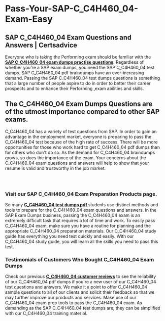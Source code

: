 # Pass-Your-SAP-C_C4H460_04-Exam-Easy
<h2><strong>SAP C_C4H460_04 Exam Questions and Answers | Certsadvice</strong></h2> <p>Everyone who is taking the Performing exam should be familiar with the <a href="http://www.certsadvice.com/sap/c_c4h460_04-practice-questions"><strong>SAP C_C4H460_04 exam dumps practise questions</strong></a>. Regardless of whether you&#39;re a SAP exam dumps, you need the SAP C_C4H460_04 test dumps. SAP C_C4H460_04 pdf braindumps have an ever-increasing demand. Passing the SAP C_C4H460_04 test dumps questions is something that a large number of people aspire to do in order to better their career prospects and to enhance their Performing ,exam abilities and skills.</p> <h2><strong>The C_C4H460_04 Exam Dumps Questions are of the utmost importance compared to other SAP exams.</strong></h2> <p>C_C4H460_04 has a variety of test questions from SAP. In order to gain an advantage in the employment market, everyone is preparing to pass the C_C4H460_04 test because of the high rate of success. There will be more opportunities for those who work hard to get C_C4H460_04 pdf dumps than for others who don&#39;t do so. As the demand for C_C4H460_04 braindumps grows, so does the importance of the exam. Your concerns about the C_C4H460_04 exam questions and answers will help to show that your resume is valid and trustworthy in the job market.</p> <p><a href="http://www.certsadvice.com/sap/c_c4h460_04-practice-questions" style="display: block; padding: 1em 0; text-align: center; "><img alt="" src="https://1.bp.blogspot.com/-RUOr8Wn-CRk/YUYAxC8kcHI/AAAAAAAAAnw/F7BbdI3tw8QDj5z8iX0vQAioQzKiUxduwCLcBGAsYHQ/s0/unnamed.jpg" /></a></p> <h3><strong>Visit our SAP C_C4H460_04 Exam Preparation Products page.</strong></h3> <p>So many <a href="http://www.certsadvice.com/sap/c_c4h460_04-practice-questions"><strong>C_C4H460_04 test dumps pdf </strong></a>students use distinct methods and tools to prepare for the C_C4H460_04 exam questions and answers. In the SAP Exam Dumps business, passing the C_C4H460_04 exam is an extremely difficult task that requires a lot of time and work. To easily pass C_C4H460_04 exam, make sure you have a routine for planning and the appropriate C_C4H460_04 preparation materials. Our C_C4H460_04 study guide has everything you need test quickly and easily. With our C_C4H460_04 study guide, you will learn all the skills you need to pass this test.</p> <h3><strong>Testimonials of Customers Who Bought C_C4H460_04 Exam Dumps</strong></h3> <p>Check our previous <a href="http://www.certsadvice.com/sap/c_c4h460_04-practice-questions"><strong>C_C4H460_04 customer reviews</strong></a> to see the reliability of our C_C4H460_04 pdf dumps if you&#39;re a new user of our C_C4H460_04 test questions and answers. We make it a point to offer C_C4H460_04 sample questions to all of our clients and solicit their feedback so that we may further improve our products and services. Make use of our C_C4H460_04 exam prep tools to pass the C_C4H460_04 exam. As demanding as the SAP C_C4H460_04 test dumps are, they can be simplified with our C_C4H460_04 training material.</p>
